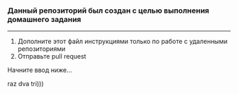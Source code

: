 ### Данный репозиторий был создан с целью выполнения домашнего задания
<hr>

1. Дополните этот файл инструкциями только по работе с удаленными репозиториями<br>
2. Отправьте pull request<br>

Начните ввод ниже...

raz dva tri)))
